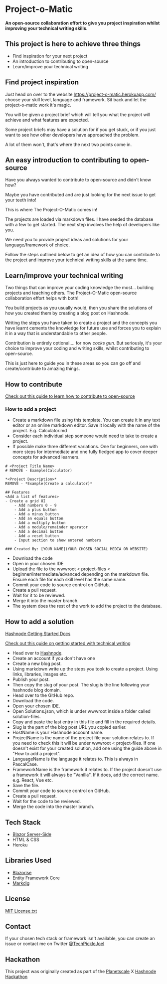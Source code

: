 # Project-o-Matic

**An open-source collaboration effort to give you project inspiration whilst improving your technical writing skills.**

## This project is here to achieve three things

- Find inspiration for your next project
- An introduction to contributing to open-source
- Learn/improve your technical writing

## Find project inspiration

Just head on over to the website https://project-o-matic.herokuapp.com/ choose your skill level, language and framework. Sit back and let the project-o-matic work it's magic.

You will be given a project brief which will tell you what the project will achieve and what features are expected.

Some project briefs may have a solution for if you get stuck, or if you just want to see how other developers have approached the problem.

A lot of them won't, that's where the next two points come in.

## An easy introduction to contributing to open-source

Have you always wanted to contribute to open-source and didn't know how?

Maybe you have contributed and are just looking for the next issue to get your teeth into!

This is where The Project-O-Matic comes in!

The projects are loaded via markdown files. I have seeded the database with a few to get started. The next step involves the help of developers like you.

We need you to provide project ideas and solutions for your language/framework of choice.

Follow the steps outlined below to get an idea of how you can contribute to the project and improve your technical writing skills at the same time.

## Learn/improve your technical writing

Two things that can improve your coding knowledge the most... building projects and teaching others. The Project-O-Matic open-source collaboration effort helps with both!

You build projects as you usually would, then you share the solutions of how you created them by creating a blog post on Hashnode.

Writing the steps you have taken to create a project and the concepts you have learnt cements the knowledge for future use and forces you to explain it in a way that is understandable to other people.

Contribution is entirely optional.... for now *cocks gun*. But seriously, it's your choice to improve your coding and writing skills, whilst contributing to open-source.

This is just here to guide you in these areas so you can go off and create/contribute to amazing things.

## How to contribute

[Check out this guide to learn how to contribute to open-source](https://opensource.guide/how-to-contribute/)

### How to add a project

- Create a markdown file using this template. You can create it in any text editor or an online markdown editor. Save it locally with the name of the project. E.g. Calculator.md
- Consider each individual step someone would need to take to create a project.
- If possible make three different variations. One for beginners, one with more steps for intermediate and one fully fledged app to cover deeper concepts for advanced learners.


```
# <Project Title Name> 
# REMOVE - Example(Calculator)

*<Project Description>*
REMOVE - *Example(Create a calculator)*

## Features
<Add a list of features>
- Create a grid UI
	- Add numbers 0 - 9
	- Add a plus button
	- Add a minus button
	- Add an equals button
	- Add a multiply button
	- Add a modulo/remainder operator
	- Add a decimal button
	- Add a reset button
	- Input section to show entered numbers

### Created By: [YOUR NAME](YOUR CHOSEN SOCIAL MEDIA OR WEBSITE) 
```

- Download the code
- Open in your chosen IDE
- Upload the file to the wwwroot < project-files < beginner/intermediate/advanced depending on the markdown file. Ensure each file for each skill level has the same name.
- Commit your code to source control on GitHub.
- Create a pull request.
- Wait for it to be reviewed.
- Merge it into the master branch.
- The system does the rest of the work to add the project to the database.

## How to add a solution

[Hashnode Getting Started Docs](https://support.hashnode.com/docs/)

[Check out this guide on getting started with technical writing](https://alexandriastech.hashnode.dev/what-you-should-know-about-technical-writing-and-get-paid)

- Head over to [Hashnode](https://hashnode.com/).
- Create an account if you don't have one
- Create a new blog post.
- Using markdown write up the steps you took to create a project. Using links, libraries, images etc.
- Publish your post.
- Then copy the slug of your post. The slug is the line following your hashnode blog domain.
- Head over to the GitHub repo.
- Download the code.
- Open your chosen IDE.
- Open Solutions.json, which is under wwwroot inside a folder called solution-files.
- Copy and paste the last entry in this file and fill in the required details.
- Slug is the part of the blog post URL you copied earlier.
- HostName is your Hashnode account name.
- ProjectName is the name of the project file your solution relates to. If you need to check this it will be under wwwroot < project-files. If one doesn't exist for your created solution, add one using the guide above in "How to add a project".
- LanguageName is the language it relates to. This is always in PascalCase.
- FrameworkName is the framework it relates to. If the project doesn't use a framework it will always be "Vanilla". If it does, add the correct name. e.g. React, Vue etc.
- Save the file.
- Commit your code to source control on GitHub.
- Create a pull request.
- Wait for the code to be reviewed.
- Merge the code into the master branch.


## Tech Stack
- [Blazor Server-Side](https://github.com/dotnet/blazor)
- HTML & CSS
- Heroku

## Libraries Used
- [Blazorise](https://github.com/Megabit/Blazorise)
- Entity Framework Core
- [Markdig](https://github.com/xoofx/markdig)

## License
[MIT License.txt](https://github.com/JoelPickin/ProjectOMatic/files/9226451/MIT.License.txt)

## Contact

If your chosen tech stack or framework isn't available, you can create an issue or contact me on Twitter [@TechPickleJoel](https://twitter.com/TechPickleJoel)

## Hackathon

This project was originally created as part of the [Planetscale](https://planetscale.com/) X [Hashnode Hackathon](https://townhall.hashnode.com/planetscale-hackathon)
